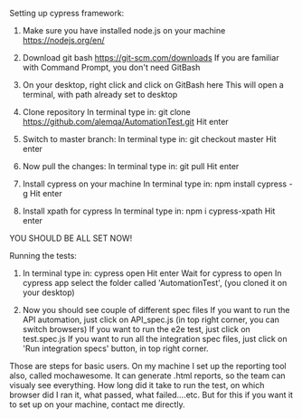 Setting up cypress framework:

1. Make sure you have installed node.js on your machine
https://nodejs.org/en/

2. Download git bash
https://git-scm.com/downloads
If you are familiar with Command Prompt, you don't need GitBash

3. On your desktop, right click and click on GitBash here
This will open a terminal, with path already set to desktop

4. Clone repository
In terminal type in: git clone https://github.com/alemqa/AutomationTest.git
Hit enter

5. Switch to master branch:
In terminal type in: git checkout master
Hit enter

6. Now pull the changes:
In terminal type in: git pull
Hit enter

7. Install cypress on your machine
In  terminal type in: npm install cypress -g
Hit enter

8. Install xpath for cypress
In terminal type in: npm i cypress-xpath
Hit enter

YOU SHOULD BE ALL SET NOW!

Running the tests:

1. In terminal type in: cypress open
Hit enter
Wait for cypress to open
In cypress app select the folder called 'AutomationTest', (you cloned it on your desktop)

2. Now you should see couple of different spec files
If you want to run the API automation, just click on API_spec.js (in top right corner, you can switch browsers)
If you want to run the e2e test, just click on test.spec.js
If you want to run all the integration spec files, just click on 'Run integration specs' button, in top right corner.


Those are steps for basic users. On my machine I set up the reporting tool also, called mochawesome.
It can generate .html reports, so the team can visualy see everything. How long did it take to run the test, on which browser did I ran it,
what passed, what failed....etc.
But for this if you want it to set up on your machine, contact me directly.



